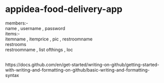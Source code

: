 # appidea-food-delivery-app

members:-<br>
name , username , password<br>
items:-<br>
itemname , itemprice , pic , restroomname<br>
restrooms<br>
restroomname , list ofthings , loc<br>


<br>
https://docs.github.com/en/get-started/writing-on-github/getting-started-with-writing-and-formatting-on-github/basic-writing-and-formatting-syntax
